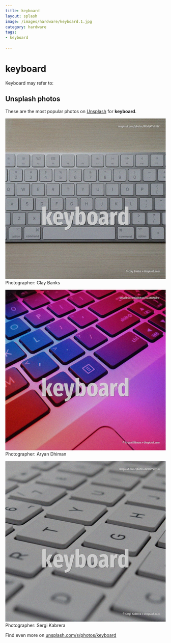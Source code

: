 ```yaml
---
title: keyboard
layout: splash
image: /images/hardware/keyboard.1.jpg
category: hardware
tags:
- keyboard

---
```

# keyboard

Keyboard may refer to:    

 
## Unsplash photos
These are the most popular photos on [Unsplash](https://unsplash.com) for **keyboard**.
 
![keyboard](/images/hardware/keyboard.1.jpg)
Photographer:  Clay Banks
 
![keyboard](/images/hardware/keyboard.2.jpg)
Photographer:  Aryan Dhiman
 
![keyboard](/images/hardware/keyboard.3.jpg)
Photographer:  Sergi Kabrera
 
Find even more on [unsplash.com/s/photos/keyboard](https://unsplash.com/s/photos/keyboard)
 
